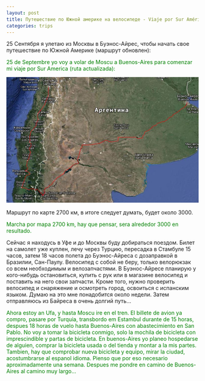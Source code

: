 ```yaml
---
layout: post
title: Путешествие по Южной америке на велосипеде - Viaje por Sur América en bicicleta
categories: trips
---
```


25 Сентября я улетаю из Москвы в Буэнос-Айрес, чтобы начать свое путешествие по Южной Америке (маршрут обновлен):
  
<p style="color: green;">25 de Septembre yo voy a volar de Moscu a Buenos-Aires para comenzar mi viaje por Sur America (ruta actualizada):</p>

<a href="/assets/america/z9.jpg"><img src="/assets/america/z7.jpg" width="640"></a>

Маршрут по карте 2700 км, в итоге следует думать, будет около 3000. 

<p style="color: green;">Marcha por mapa 2700 km, hay que pensar, sera alrededor 3000 en resultado.</p>

Сейчас я находусь в Уфе и до Москвы буду добираться поездом. Билет на самолет уже куплен, лечу через Турцию, пересадка в Стамбуле 15 часов, затем 18 часов полета до Буэнос-Айреса с дозаправкой в Бразилии, Сан-Паулу. Велосипед с собой не беру, только  велорюкзак со всем необходимым и велозапчастями. В Буэнос-Айресе планирую у кого-нибудь остановиться, купить с рук или в магазине велосипед и поставить на него свои запчасти. Кроме того, нужно проверить велосипед и снаряжение и осмотреть город, освоиться с испанским языком. Думаю на это мне понадобится около недели. Затем отправляюсь из Байреса в очень долгий путь...

<p style="color: green;">Ahora estoy an Ufa, y hasta Moscu ire en el tren. El billete de avion ya compro, pasare por Turquia, transbordo em Estambul durante de 15 horas, despues 18 horas de vuelo hasta Buenos-Aires con abastecimiento en San Pablo. No voy a tomar la bicicleta conmigo, solo la mochila de bicicleta con imprescindible y partas de bicicleta. En buenos-Aires yo planeo hospedarse de alguien, comprar la bicicleta usada o del tienda y montar a la mis partes. Tambien, hay que comprobar nueva bicicleta y equipo, mirar la ciudad, acostumbrarse al espanol idioma. Pienso que por eso necesario aproximadamente una semana. Despues me pondre en camino de Buenos-Aires al camino muy largo...</p>
